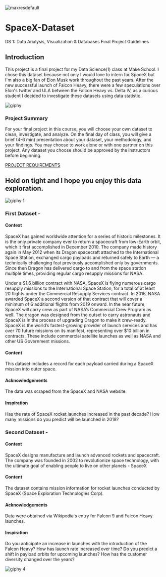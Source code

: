 ![maxresdefault](https://user-images.githubusercontent.com/24231101/36292898-4284c094-1292-11e8-86ce-b91a46ffe6b4.jpg)

# SpaceX-Dataset
DS 1: Data Analysis, Visualization &amp; Databases Final Project Guidelines 

## Introduction 

This project is a final project for my Data Science(1) class at Make School. I chose this dataset because not only I would love to intern for SpaceX but I'm also a big fan of Elon Musk work throughout the past years. After the new successful launch of Falcon Heavy, there were a few speculations over Elon's twitter and ULA between the Falcon Heavy vs. Delta IV, as a curious student I decided to investigate these datasets using data statistic. 

![giphy](https://user-images.githubusercontent.com/24231101/36292910-5e73e078-1292-11e8-9b96-409691aab40d.gif)

### Project Summary

For your final project in this course, you will choose your own dataset to clean, investigate, and analyze. 
On the final day of class, you will give a brief (4-6 min) presentation about your dataset, your methodology, and your findings.
You may choose to work alone or with one partner on this project. Any dataset you choose should be approved by the instructors before beginning. 

[PROJECT REQUIREMENTS](https://docs.google.com/document/d/1vk8o6GEz3j-YhOA0FcHo1Pbf3PAIKmT5hShiRUACW9U/edit)

## Hold on tight and I hope you enjoy this data exploration.
![giphy 1](https://user-images.githubusercontent.com/24231101/36292971-e62799b0-1292-11e8-9daa-65a590408e9e.gif)

### First Dataset - 

#### Context

SpaceX has gained worldwide attention for a series of historic milestones. It is the only private company ever to return a spacecraft from low-Earth orbit, which it first accomplished in December 2010. The company made history again in May 2012 when its Dragon spacecraft attached to the International Space Station, exchanged cargo payloads and returned safely to Earth — a technically challenging feat previously accomplished only by governments. Since then Dragon has delivered cargo to and from the space station multiple times, providing regular cargo resupply missions for NASA.

Under a $1.6 billion contract with NASA, SpaceX is flying numerous cargo resupply missions to the International Space Station, for a total of at least 20 flights under the Commercial Resupply Services contract. In 2016, NASA awarded SpaceX a second version of that contract that will cover a minimum of 6 additional flights from 2019 onward. In the near future, SpaceX will carry crew as part of NASA’s Commercial Crew Program as well. The dragon was designed from the outset to carry astronauts and SpaceX is in the process of upgrading Dragon to make it crew-ready. SpaceX is the world’s fastest-growing provider of launch services and has over 70 future missions on its manifest, representing over $10 billion in contracts. These include commercial satellite launches as well as NASA and other US Government missions.

#### Content

This dataset includes a record for each payload carried during a SpaceX mission into outer space.

#### Acknowledgements

The data was scraped from the SpaceX and NASA website.

#### Inspiration

Has the rate of SpaceX rocket launches increased in the past decade? How many missions do you predict will be launched in 2018?

### Second Dataset - 

#### Context

SpaceX designs manufacture and launch advanced rockets and spacecraft. The company was founded in 2002 to revolutionize space technology, with the ultimate goal of enabling people to live on other planets - SpaceX

#### Content

The dataset contains mission information for rocket launches conducted by SpaceX (Space Exploration Technologies Corp).

#### Acknowledgements

Data were obtained via Wikipedia's entry for Falcon 9 and Falcon Heavy launches.

#### Inspiration

Do you anticipate an increase in launches with the introduction of the Falcon Heavy? How has launch rate increased over time? Do you predict a shift in payload orbits for upcoming launches? How has the customer diversity changed over the years?

![giphy 4](https://user-images.githubusercontent.com/24231101/36293111-0f5e822a-1294-11e8-9788-1c736e8070eb.gif)
